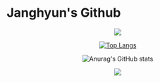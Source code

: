 # Janghyun's Github
<div align=center>
<img src="https://capsule-render.vercel.app/api?type=waving&color=BDBDC8&height=150&section=header" />

[![Top Langs](https://github-readme-stats.vercel.app/api/top-langs/?username=cho-jang-hyun)](https://github.com/anuraghazra/github-readme-stats)

![Anurag's GitHub stats](https://github-readme-stats.vercel.app/api?username=cho-jang-hyun&show_icons=true&theme=radical)

<img src="https://capsule-render.vercel.app/api?type=waving&color=BDBDC8&height=150&section=footer" />
</div>

